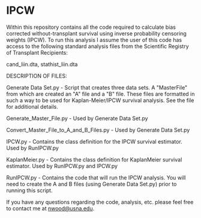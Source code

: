 # IPCW
Within this repository contains all the code required to calculate bias corrected without-transplant survival using inverse probability censoring weights (IPCW). To run this analysis I assume the user of this code has access to the following standard analysis files from the Scientific Registry of Transplant Recipients:

cand_liin.dta, stathist_liin.dta

DESCRIPTION OF FILES:

Generate Data Set.py - Script that creates three data sets. A "MasterFile" from which are created an "A" file and a "B" file. These files are formatted in such a way to be used for Kaplan-Meier/IPCW survival analysis. See the file for additional details.

Generate_Master_File.py - Used by Generate Data Set.py

Convert_Master_File_to_A_and_B_Files.py - Used by Generate Data Set.py

IPCW.py - Contains the class definition for the IPCW survival estimator. Used by RunIPCW.py

KaplanMeier.py - Contains the class definition for KaplanMeier survival estimator. Used by RunIPCW.py and IPCW.py

RunIPCW.py - Contains the code that will run the IPCW analysis. You will need to create the A and B files (using Generate Data Set.py) prior to running this script.

If you have any questions regarding the code, analysis, etc. please feel free to contact me at nwood@usna.edu.
